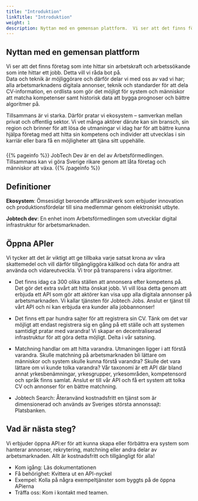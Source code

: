 ```yaml
---
title: "Introduktion"
linkTitle: "Introduktion"
weight: 1
description: Nyttan med en gemensan plattform.  Vi ser att det finns företag som inte hittar sin arbetskraft och arbetssökande som inte hittar ett jobb. Detta vill vi råda bot på.
---
```

## Nyttan med en gemensan plattform
 
  Vi ser att det finns företag som inte hittar sin arbetskraft och arbetssökande som inte hittar ett jobb. Detta vill vi råda bot på.  
  Data och teknik är möjliggörare och därför delar vi med oss av vad vi har; alla arbetsmarknadens digitala annonser, teknik och standarder för att dela CV-information, en ordlista som gör det möjligt för system och människor att matcha kompetenser samt historisk data att bygga prognoser och bättre algoritmer på.
  
  Tillsammans är vi starka. Därför pratar vi ekosystem – samverkan mellan privat och offentlig sektor. Vi vet många aktörer därute kan sin bransch, sin region och brinner för att lösa de utmaningar vi idag har för att bättre kunna hjälpa företag med att hitta sin kompetens och individer att utvecklas i sin karriär eller bara få en möjligheter att tjäna sitt uppehälle.
  
##### 


{{% pageinfo %}}
JobTech Dev är en del av Arbetsförmedlingen. Tillsammans kan vi göra Sverige rikare genom att låta företag och människor att växa.
{{% /pageinfo %}}





## Definitioner
**Ekosystem**: Ömsesidigt beroende affärsnätverk som erbjuder innovation och produktionsfördelar till sina medlemmar genom elektroniskt utbyte.

**Jobtech dev**: En enhet inom Arbetsförmedlingen som utvecklar digital infrastruktur för arbetsmarknaden.

## Öppna APIer

Vi tycker att det är viktigt att ge tillbaka varje satsat krona av våra skattemedel och vill därför tillgängliggöra källkod och data för andra att använda och vidareutveckla. Vi tror på transparens i våra algoritmer.

* Det finns idag ca 300 olika ställen att annonsera efter kompetens på. Det gör det extra svårt att hitta önskat jobb. Vi vill lösa detta genom att erbjuda ett API som gör att aktörer kan visa upp alla digitala annonser på arbetsmarknaden. 
Vi kallar tjänsten för Jobtech Jobs. Anslut er tjänst till vårt API och ni kan erbjuda era kunder alla jobbannonser!

* Det finns ett par hundra sajter för att registrera sin CV. Tänk om det var möjligt att endast registrera sig en gång på ett ställe och att systemen samtidigt pratar med varandra!
 Vi skapar en decentraliserad infrastruktur för att göra detta möjligt. Delta i vår satsning.

* Matchning handlar om att hitta varandra. Utmaningen ligger i att förstå varandra. Skulle matchning på arbetsmarknaden bli lättare om människor och system skulle kunna förstå varandra? Skulle det vara lättare om vi kunde tolka varandra? 
Vår taxonomi är ett API där bland annat yrkesbenämningar, yrkesgrupper, yrkesområden, kompetensord och språk finns samlat. Anslut er till vår API och få ert system att tolka CV och annonser för en bättre matchning.

* Jobtech Search: Återanvänd kostnadsfritt en tjänst som är dimensionerad och används av Sveriges största annonssajt: Platsbanken.

## Vad är nästa steg?

Vi erbjuder öppna API:er för att kunna skapa eller förbättra era system som hanterar annonser, rekrytering, matchning eller andra delar av arbetsmarknaden. 
Allt är kostnadsfritt och tillgängligt för alla!

* Kom igång: Läs dokumentationen
* Få behörighet: Kvittera ut en API-nyckel
* Exempel: Kolla på några exempeltjänster som byggts på de öppna APierna
* Träffa oss: Kom i kontakt med teamen.
